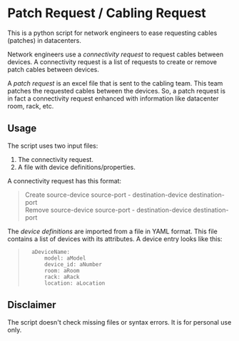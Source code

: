 # Patch Request / Cabling Request

This is a python script for network engineers to ease requesting cables (patches) in datacenters.

Network engineers use a *connectivity request* to request cables between devices. A connectivity request is a list of requests to create or remove patch cables between devices.

A *patch request* is an excel file that is sent to the cabling team. This team patches the requested cables between the devices. So, a patch request is in fact a connectivity request enhanced with information like datacenter room, rack, etc.

## Usage
The script uses two input files:
1. The connectivity request.
2. A file with device definitions/properties.

A connectivity request has this format:
> Create source-device source-port  -  destination-device destination-port  
> Remove source-device source-port  -  destination-device destination-port  

The *device definitions* are imported from a file in YAML format. This file contains a list of devices with its attributes. A device entry looks like this:
>       aDeviceName:
>           model: aModel
>           device_id: aNumber
>           room: aRoom
>           rack: aRack
>           location: aLocation
   
## Disclaimer
The script doesn't check missing files or syntax errors. It is for personal use only.